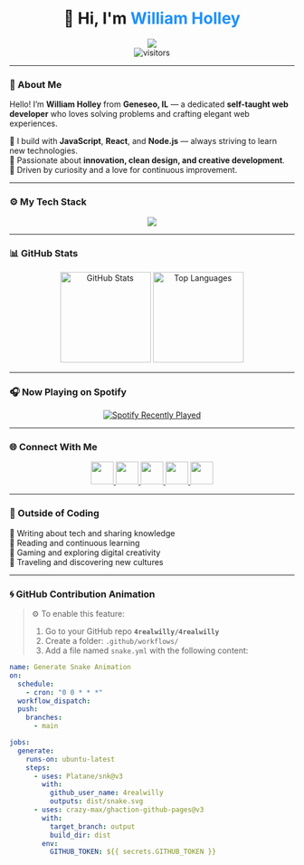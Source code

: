 <h1 align="center">💠 Hi, I'm <span style="color:#1E90FF;">William Holley</span></h1>

<div align="center">
  <img src="https://capsule-render.vercel.app/api?type=waving&color=0:1E90FF,100:00BFFF&height=120&section=header&text=Welcome%20to%20My%20Profile!&fontSize=35&fontColor=FFFFFF&animation=fadeIn" />
</div>

<div align="center">
  <img src="https://visitor-badge.laobi.icu/badge?page_id=4realwilly.4realwilly&left_color=1E90FF&right_color=00BFFF" alt="visitors" />
</div>

---

### 💠 About Me

Hello! I’m **William Holley** from **Geneseo, IL** — a dedicated **self-taught web developer** who loves solving problems and crafting elegant web experiences.

💠 I build with **JavaScript**, **React**, and **Node.js** — always striving to learn new technologies.  
💠 Passionate about **innovation, clean design, and creative development**.  
💠 Driven by curiosity and a love for continuous improvement.

---

### ⚙️ My Tech Stack

<div align="center">
  <img src="https://skillicons.dev/icons?i=html,css,js,ts,nodejs,react,vite,vercel,supabase,java,gcp,aws,docker,cloudflare,vscode,github,replit,linkedin,discord,ai" />
</div>

---

### 📊 GitHub Stats

<div align="center">
  <img src="https://github-readme-stats.vercel.app/api?username=4realwilly&show_icons=true&theme=blueberry&count_private=true&hide_border=false" height="160" alt="GitHub Stats" />
  <img src="https://github-readme-stats.vercel.app/api/top-langs?username=4realwilly&layout=compact&theme=blueberry&hide_border=false" height="160" alt="Top Languages" />
</div>

---

### 🎧 Now Playing on Spotify

<div align="center">
  <a href="https://open.spotify.com/user/312byzmt3yb4w42d6l6di4vx2de4">
    <img src="https://spotify-recently-played-readme.vercel.app/api?user=312byzmt3yb4w42d6l6di4vx2de4&count=3&background_color=0d1117&border_color=1E90FF" alt="Spotify Recently Played" />
  </a>
</div>

---

### 🌐 Connect With Me

<div align="center">
  <a href="https://www.linkedin.com/in/williamholley" target="_blank">
    <img src="https://img.shields.io/badge/LinkedIn-1E90FF?style=for-the-badge&logo=linkedin&logoColor=white" height="40" />
  </a>
  <a href="https://www.youtube.com/@4realwilly" target="_blank">
    <img src="https://img.shields.io/badge/YouTube-0078D7?style=for-the-badge&logo=youtube&logoColor=white" height="40" />
  </a>
  <a href="https://www.instagram.com/4realwilly" target="_blank">
    <img src="https://img.shields.io/badge/Instagram-00BFFF?style=for-the-badge&logo=instagram&logoColor=white" height="40" />
  </a>
  <a href="mailto:4realwilly@gmail.com">
    <img src="https://img.shields.io/badge/Email-1E90FF?style=for-the-badge&logo=gmail&logoColor=white" height="40" />
  </a>
  <a href="https://discord.gg/" target="_blank">
    <img src="https://img.shields.io/badge/Discord-4169E1?style=for-the-badge&logo=discord&logoColor=white" height="40" />
  </a>
</div>

---

### 💎 Outside of Coding

💠 Writing about tech and sharing knowledge  
💠 Reading and continuous learning  
💠 Gaming and exploring digital creativity  
💠 Traveling and discovering new cultures  

---

### 🌀 GitHub Contribution Animation

> ⚙️ To enable this feature:
> 1. Go to your GitHub repo **`4realwilly/4realwilly`**
> 2. Create a folder: `.github/workflows/`
> 3. Add a file named `snake.yml` with the following content:

```yaml
name: Generate Snake Animation
on:
  schedule:
    - cron: "0 0 * * *"
  workflow_dispatch:
  push:
    branches:
      - main

jobs:
  generate:
    runs-on: ubuntu-latest
    steps:
      - uses: Platane/snk@v3
        with:
          github_user_name: 4realwilly
          outputs: dist/snake.svg
      - uses: crazy-max/ghaction-github-pages@v3
        with:
          target_branch: output
          build_dir: dist
        env:
          GITHUB_TOKEN: ${{ secrets.GITHUB_TOKEN }}
